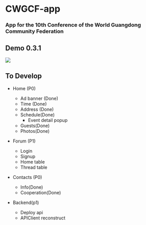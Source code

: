 #  CWGCF-app

### App for the 10th Conference of the World Guangdong Community Federation

## Demo 0.3.1

![](https://youtu.be/yfJPUbhcLnA)

## To Develop

- Home (P0)
    - Ad banner (Done)
    - Time (Done)
    - Address (Done)
    - Schedule(Done)
        - Event detail popup
    - Guests(Done)
    - Photos(Done)
- Forum (P1)
    - Login
    - Signup
    - Home table
    - Thread table
- Contacts (P0)
    - Info(Done)
    - Cooperation(Done)
    
- Backend(p1)
    - Deploy api
    - APIClient reconstruct
